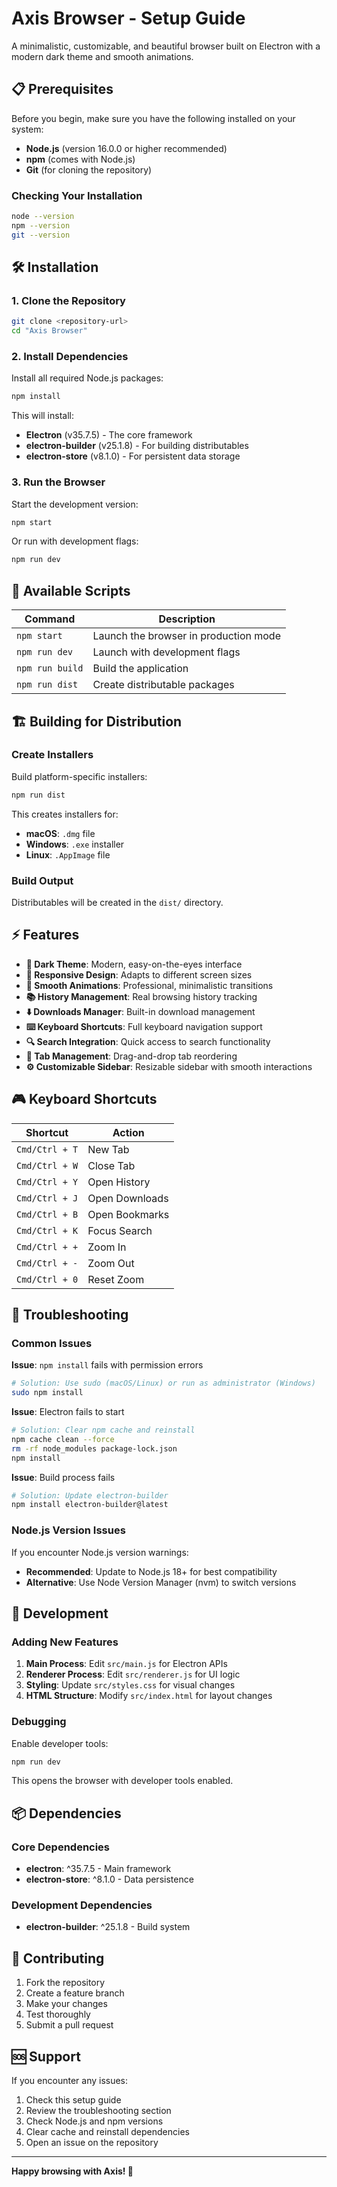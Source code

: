 # Axis Browser - Setup Guide

A minimalistic, customizable, and beautiful browser built on Electron with a modern dark theme and smooth animations.

## 📋 Prerequisites

Before you begin, make sure you have the following installed on your system:

- **Node.js** (version 16.0.0 or higher recommended)
- **npm** (comes with Node.js)
- **Git** (for cloning the repository)

### Checking Your Installation

```bash
node --version
npm --version
git --version
```

## 🛠️ Installation

### 1. Clone the Repository

```bash
git clone <repository-url>
cd "Axis Browser"
```

### 2. Install Dependencies

Install all required Node.js packages:

```bash
npm install
```

This will install:
- **Electron** (v35.7.5) - The core framework
- **electron-builder** (v25.1.8) - For building distributables
- **electron-store** (v8.1.0) - For persistent data storage

### 3. Run the Browser

Start the development version:

```bash
npm start
```

Or run with development flags:

```bash
npm run dev
```

## 🎯 Available Scripts

| Command | Description |
|---------|-------------|
| `npm start` | Launch the browser in production mode |
| `npm run dev` | Launch with development flags |
| `npm run build` | Build the application |
| `npm run dist` | Create distributable packages |

## 🏗️ Building for Distribution

### Create Installers

Build platform-specific installers:

```bash
npm run dist
```

This creates installers for:
- **macOS**: `.dmg` file
- **Windows**: `.exe` installer
- **Linux**: `.AppImage` file

### Build Output

Distributables will be created in the `dist/` directory.


## ⚡ Features

- **🌙 Dark Theme**: Modern, easy-on-the-eyes interface
- **📱 Responsive Design**: Adapts to different screen sizes
- **🎨 Smooth Animations**: Professional, minimalistic transitions
- **📚 History Management**: Real browsing history tracking
- **⬇️ Downloads Manager**: Built-in download management
- **⌨️ Keyboard Shortcuts**: Full keyboard navigation support
- **🔍 Search Integration**: Quick access to search functionality
- **📑 Tab Management**: Drag-and-drop tab reordering
- **⚙️ Customizable Sidebar**: Resizable sidebar with smooth interactions

## 🎮 Keyboard Shortcuts

| Shortcut | Action |
|----------|--------|
| `Cmd/Ctrl + T` | New Tab |
| `Cmd/Ctrl + W` | Close Tab |
| `Cmd/Ctrl + Y` | Open History |
| `Cmd/Ctrl + J` | Open Downloads |
| `Cmd/Ctrl + B` | Open Bookmarks |
| `Cmd/Ctrl + K` | Focus Search |
| `Cmd/Ctrl + +` | Zoom In |
| `Cmd/Ctrl + -` | Zoom Out |
| `Cmd/Ctrl + 0` | Reset Zoom |

## 🐛 Troubleshooting

### Common Issues

**Issue**: `npm install` fails with permission errors
```bash
# Solution: Use sudo (macOS/Linux) or run as administrator (Windows)
sudo npm install
```

**Issue**: Electron fails to start
```bash
# Solution: Clear npm cache and reinstall
npm cache clean --force
rm -rf node_modules package-lock.json
npm install
```

**Issue**: Build process fails
```bash
# Solution: Update electron-builder
npm install electron-builder@latest
```

### Node.js Version Issues

If you encounter Node.js version warnings:
- **Recommended**: Update to Node.js 18+ for best compatibility
- **Alternative**: Use Node Version Manager (nvm) to switch versions

## 🔧 Development

### Adding New Features

1. **Main Process**: Edit `src/main.js` for Electron APIs
2. **Renderer Process**: Edit `src/renderer.js` for UI logic
3. **Styling**: Update `src/styles.css` for visual changes
4. **HTML Structure**: Modify `src/index.html` for layout changes

### Debugging

Enable developer tools:
```bash
npm run dev
```

This opens the browser with developer tools enabled.

## 📦 Dependencies

### Core Dependencies
- **electron**: ^35.7.5 - Main framework
- **electron-store**: ^8.1.0 - Data persistence

### Development Dependencies
- **electron-builder**: ^25.1.8 - Build system

## 🤝 Contributing

1. Fork the repository
2. Create a feature branch
3. Make your changes
4. Test thoroughly
5. Submit a pull request


## 🆘 Support

If you encounter any issues:

1. Check this setup guide
2. Review the troubleshooting section
3. Check Node.js and npm versions
4. Clear cache and reinstall dependencies
5. Open an issue on the repository

---

**Happy browsing with Axis! 🎉**
